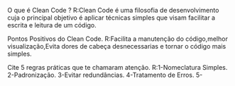 O que é Clean Code ?
R:Clean Code é uma filosofia de desenvolvimento cuja o principal objetivo é aplicar técnicas simples que visam facilitar a escrita e leitura de um código.

Pontos Positivos do Clean Code.
R:Facilita a manutenção do código,melhor visualização,Evita dores de cabeça desnecessarias e tornar o código mais simples.

Cite 5 regras práticas que te chamaram atenção.
R:1-Nomeclatura Simples.
  2-Padronização.
  3-Evitar redundâncias.
  4-Tratamento de Erros.
  5-
